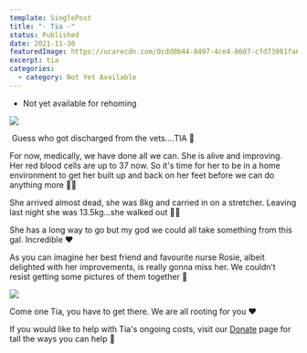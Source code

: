 ```yaml
---
template: SinglePost
title: "- Tia -"
status: Published
date: 2021-11-30
featuredImage: https://ucarecdn.com/0cdd0b44-0497-4ce4-8607-cfd73981fa65/-/crop/527x268/0,338/-/preview/
excerpt: tia
categories:
  - category: Not Yet Available
---
```

* Not yet available for rehoming

![](https://ucarecdn.com/d3caa450-bdbf-4762-b338-e31728a3411d/)

![](<>)
Guess who got discharged from the vets….TIA 🎈

For now, medically, we have done all we can. She is alive and improving. Her red blood cells are up to 37 now. So it's time for her to be in a home environment to get her built up and back on her feet before we can do anything more 🤞🏻

She arrived almost dead, she was 8kg and carried in on a stretcher. Leaving last night she was 13.5kg…she walked out 🙌🏻

She has a long way to go but my god we could all take something from this gal. Incredible ❤️

As you can imagine her best friend and favourite nurse Rosie, albeit delighted with her improvements, is really gonna miss her. We couldn’t resist getting some pictures of them together 🥰

![](https://ucarecdn.com/202d0697-9b2a-46dc-aa87-348dbd211ee1/)

Come one Tia, you have to get there. We are all rooting for you ❤️

If you would like to help with Tia's ongoing costs, visit our [Donate](https://www.friendsofrescueni.com/donate/) page for tall the ways you can help 🐶
